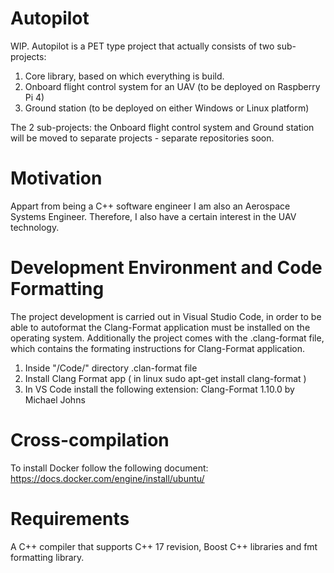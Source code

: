 # Autopilot
WIP. Autopilot is a PET type project that actually consists of two sub-projects: 
1. Core library, based on which everything is build.
2. Onboard flight control system for an UAV (to be deployed on Raspberry Pi 4)
3. Ground station (to be deployed on either Windows or Linux platform)

The 2 sub-projects: the Onboard flight control system and Ground station
will be moved to separate projects - separate repositories soon.

# Motivation
Appart from being a C++ software engineer I am also an Aerospace Systems Engineer. Therefore, I also have a certain interest in the UAV technology. 

# Development Environment and Code Formatting
The project development is carried out in Visual Studio Code, in order to be able to autoformat the Clang-Format application must be installed on the operating system.
Additionally the project comes with the .clang-format file, which contains the formating instructions for Clang-Format application.

1. Inside "/Code/" directory .clan-format file
2. Install Clang Format app ( in linux sudo apt-get install clang-format )
3. In VS Code install the following extension: Clang-Format 1.10.0 by Michael Johns

# Cross-compilation
To install Docker follow the following document:<br/>
https://docs.docker.com/engine/install/ubuntu/

# Requirements
A C++ compiler that supports C++ 17 revision, Boost C++ libraries and fmt formatting library.


